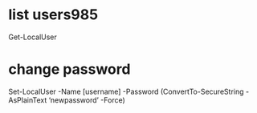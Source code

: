 # list users985
Get-LocalUser

# change password
Set-LocalUser -Name [username] -Password (ConvertTo-SecureString -AsPlainText ‘newpassword’ -Force)
